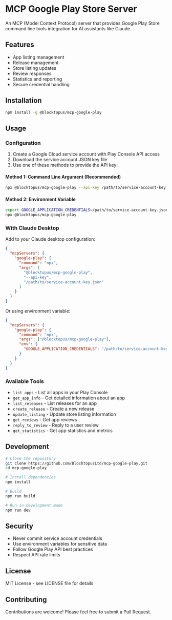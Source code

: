 # MCP Google Play Store Server

An MCP (Model Context Protocol) server that provides Google Play Store command line tools integration for AI assistants like Claude.

## Features

- App listing management
- Release management
- Store listing updates
- Review responses
- Statistics and reporting
- Secure credential handling

## Installation

```bash
npm install -g @blocktopus/mcp-google-play
```

## Usage

### Configuration

1. Create a Google Cloud service account with Play Console API access
2. Download the service account JSON key file
3. Use one of these methods to provide the API key:

#### Method 1: Command Line Argument (Recommended)
```bash
npx @blocktopus/mcp-google-play --api-key /path/to/service-account-key.json
```

#### Method 2: Environment Variable
```bash
export GOOGLE_APPLICATION_CREDENTIALS=/path/to/service-account-key.json
npx @blocktopus/mcp-google-play
```

### With Claude Desktop

Add to your Claude desktop configuration:

```json
{
  "mcpServers": {
    "google-play": {
      "command": "npx",
      "args": [
        "@blocktopus/mcp-google-play",
        "--api-key",
        "/path/to/service-account-key.json"
      ]
    }
  }
}
```

Or using environment variable:

```json
{
  "mcpServers": {
    "google-play": {
      "command": "npx",
      "args": ["@blocktopus/mcp-google-play"],
      "env": {
        "GOOGLE_APPLICATION_CREDENTIALS": "/path/to/service-account-key.json"
      }
    }
  }
}
```

### Available Tools

- `list_apps` - List all apps in your Play Console
- `get_app_info` - Get detailed information about an app
- `list_releases` - List releases for an app
- `create_release` - Create a new release
- `update_listing` - Update store listing information
- `get_reviews` - Get app reviews
- `reply_to_review` - Reply to a user review
- `get_statistics` - Get app statistics and metrics

## Development

```bash
# Clone the repository
git clone https://github.com/BlocktopusLtd/mcp-google-play.git
cd mcp-google-play

# Install dependencies
npm install

# Build
npm run build

# Run in development mode
npm run dev
```

## Security

- Never commit service account credentials
- Use environment variables for sensitive data
- Follow Google Play API best practices
- Respect API rate limits

## License

MIT License - see LICENSE file for details

## Contributing

Contributions are welcome! Please feel free to submit a Pull Request.
